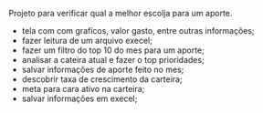 Projeto para verificar qual a melhor escolja para um aporte.

- tela com com graficos, valor gasto, entre outras informações;
- fazer leitura de um arquivo execel;
- fazer um filtro do top 10 do mes para um aporte;
- analisar a cateira atual e fazer o top prioridades;
- salvar informações de aporte feito no mes;
- descobrir taxa de crescimento da carteira;
- meta para cara ativo na carteira;
- salvar informações em execel;
